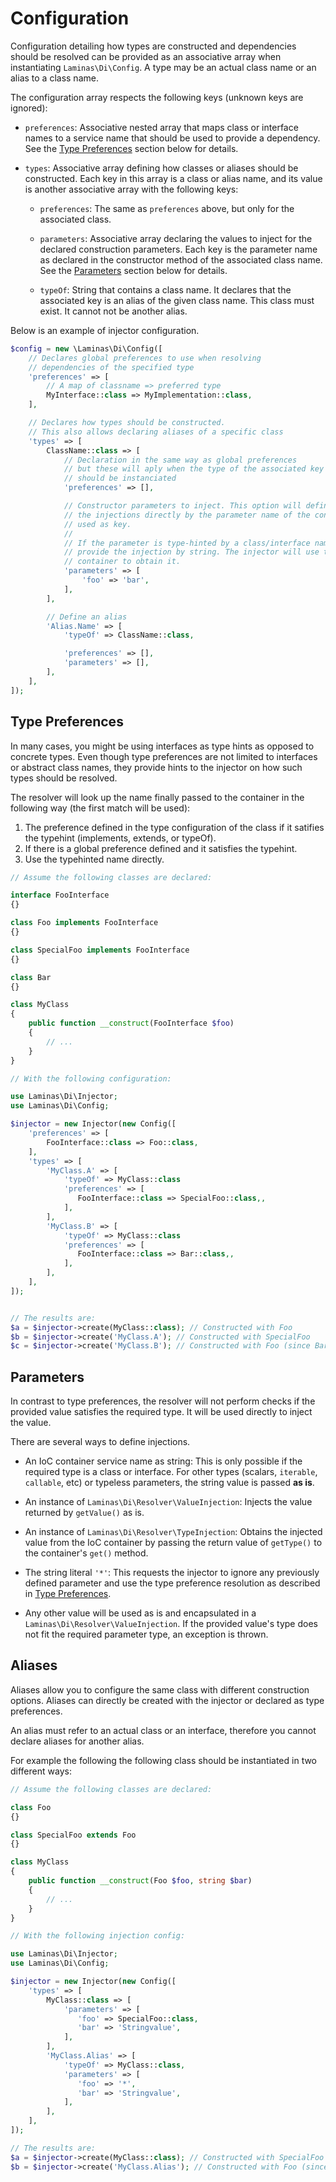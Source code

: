 # Configuration

Configuration detailing how types are constructed and dependencies should be
resolved can be provided as an associative array when instantiating
`Laminas\Di\Config`. A type may be an actual class name or an alias to a class
name.

The configuration array respects the following keys (unknown keys are ignored):

- `preferences`: Associative nested array that maps class or interface names to
  a service name that should be used to provide a dependency. See the
  [Type Preferences](#type-preferences) section below for details.

- `types`: Associative array defining how classes or aliases should be
  constructed. Each key in this array is a class or alias name, and its value is
  another associative array with the following keys:

  - `preferences`: The same as `preferences` above, but only for the associated
    class.

  - `parameters`: Associative array declaring the values to inject for the
    declared construction parameters.  Each key is the parameter name as
    declared in the constructor method of the associated class name. See the
    [Parameters](#parameters) section below for details.

  - `typeOf`: String that contains a class name. It declares that the
    associated key is an alias of the given class name. This class must exist.
    It cannot not be another alias.

Below is an example of injector configuration.

```php
$config = new \Laminas\Di\Config([
    // Declares global preferences to use when resolving
    // dependencies of the specified type
    'preferences' => [
        // A map of classname => preferred type
        MyInterface::class => MyImplementation::class,
    ],

    // Declares how types should be constructed.
    // This also allows declaring aliases of a specific class
    'types' => [
        ClassName::class => [
            // Declaration in the same way as global preferences
            // but these will aply when the type of the associated key
            // should be instanciated
            'preferences' => [],

            // Constructor parameters to inject. This option will define
            // the injections directly by the parameter name of the constructor
            // used as key.
            //
            // If the parameter is type-hinted by a class/interface name, you can
            // provide the injection by string. The injector will use the IoC
            // container to obtain it.
            'parameters' => [
                'foo' => 'bar',
            ],
        ],

        // Define an alias
        'Alias.Name' => [
            'typeOf' => ClassName::class,

            'preferences' => [],
            'parameters' => [],
        ],
    ],
]);
```

## Type Preferences

In many cases, you might be using interfaces as type hints as opposed to
concrete types. Even though type preferences are not limited to interfaces or
abstract class names, they provide hints to the injector on how such types
should be resolved.

The resolver will look up the name finally passed to the container in the
following way (the first match will be used):

1. The preference defined in the type configuration of  the class if it satifies
   the typehint (implements, extends, or typeOf).
2. If there is a global preference defined and it satisfies the typehint.
3. Use the typehinted name directly.

```php
// Assume the following classes are declared:

interface FooInterface
{}

class Foo implements FooInterface
{}

class SpecialFoo implements FooInterface
{}

class Bar
{}

class MyClass
{
    public function __construct(FooInterface $foo)
    {
        // ...
    }
}

// With the following configuration:

use Laminas\Di\Injector;
use Laminas\Di\Config;

$injector = new Injector(new Config([
    'preferences' => [
        FooInterface::class => Foo::class,
    ],
    'types' => [
        'MyClass.A' => [
            'typeOf' => MyClass::class
            'preferences' => [
               FooInterface::class => SpecialFoo::class,,
            ],
        ],
        'MyClass.B' => [
            'typeOf' => MyClass::class
            'preferences' => [
               FooInterface::class => Bar::class,,
            ],
        ],
    ],
]);


// The results are:
$a = $injector->create(MyClass::class); // Constructed with Foo
$b = $injector->create('MyClass.A'); // Constructed with SpecialFoo
$c = $injector->create('MyClass.B'); // Constructed with Foo (since Bar does not satisfy FooInterface)
```


## Parameters

In contrast to type preferences, the resolver will not perform checks if the
provided value satisfies the required type. It will be used directly to inject
the value.

There are several ways to define injections.

- An IoC container service name as string: This is only possible if the required
  type is a class or interface. For other types (scalars, `iterable`,
  `callable`, etc) or typeless parameters, the string value is passed __as is__.

- An instance of `Laminas\Di\Resolver\ValueInjection`: Injects the value returned
  by `getValue()` as is.

- An instance of `Laminas\Di\Resolver\TypeInjection`: Obtains the injected value
  from the IoC container by passing the return value of `getType()` to the
  container's `get()` method.

- The string literal `'*'`: This requests the injector to ignore any previously
  defined parameter and use the type preference resolution as described in
  [Type Preferences](#type-preferences).

- Any other value will be used as is and encapsulated in a
  `Laminas\Di\Resolver\ValueInjection`. If the provided value's type does not fit
  the required parameter type, an exception is thrown.

## Aliases

Aliases allow you to configure the same class with different construction
options. Aliases can directly be created with the injector or declared as type
preferences.

An alias must refer to an actual class or an interface, therefore you cannot
declare aliases for another alias.

For example the following the following class should be instantiated in two
different ways:

```php
// Assume the following classes are declared:

class Foo
{}

class SpecialFoo extends Foo
{}

class MyClass
{
    public function __construct(Foo $foo, string $bar)
    {
        // ...
    }
}

// With the following injection config:

use Laminas\Di\Injector;
use Laminas\Di\Config;

$injector = new Injector(new Config([
    'types' => [
        MyClass::class => [
            'parameters' => [
               'foo' => SpecialFoo::class,
               'bar' => 'Stringvalue',
            ],
        ],
        'MyClass.Alias' => [
            'typeOf' => MyClass::class,
            'parameters' => [
               'foo' => '*',
               'bar' => 'Stringvalue',
            ],
        ],
    ],
]);

// The results are:
$a = $injector->create(MyClass::class); // Constructed with SpecialFoo
$b = $injector->create('MyClass.Alias'); // Constructed with Foo (since there are no type preferences for Foo)
```
